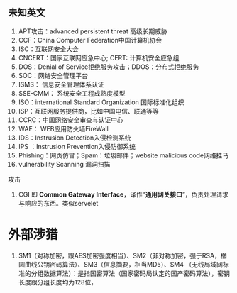 ## 未知英文
1. APT攻击：advanced persistent threat 高级长期威胁
2. CCF：China Computer Federation中国计算机协会
3. ISC：互联网安全大会
4. CNCERT：国家互联网应急中心; CERT: 计算机安全应急组
5. DOS：Denial of Service拒绝服务攻击；DDOS：分布式拒绝服务
6. SOC：网络安全管理平台
7. ISMS： 信息安全管理体系认证
8. SSE-CMM： 系统安全工程成熟度模型
9. ISO：international Standard Organization 国际标准化组织
10. ISP：互联网服务提供商，比如中国电信、联通等等
11. CCRC：中国网络安全审查与认证中心
12. WAF： WEB应用防火墙FireWall
13. IDS：Instrusion Detection入侵检测系统 
14. IPS ：Instrusion  Prevention入侵防御系统
15. Phishing：网页仿冒；Spam：垃圾邮件；website malicious code网络挂马
16. vulnerability Scanning 漏洞扫描

攻击
1. CGI 即 **Common Gateway Interface**，译作“**通用网关接口**”，负责处理请求与响应的东西。类似servelet


# 外部涉猎
1. SM1（对称加密，跟AES加密强度相当）、SM2（非对称加密，强于RSA，椭圆曲线公钥密码算法）、SM3（信息摘要，相当MD5）、SM4 （无线局域网标准的分组数据算法）：是指国密算法（国家密码局认定的国产密码算法），密钥长度跟分组长度均为128位，